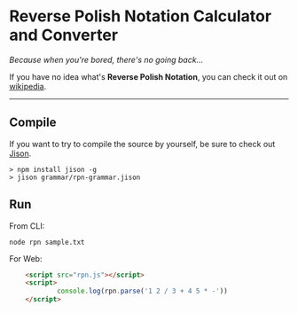 # Reverse Polish Notation Calculator and Converter

_Because when you're bored, there's no going back..._


If you have no idea what's **Reverse Polish Notation**, you can check it out on [wikipedia](https://www.google.com/url?sa=t&rct=j&q=&esrc=s&source=web&cd=3&cad=rja&uact=8&ved=0ahUKEwjH45v8x67YAhXJ4IMKHS_4B_cQFggvMAI&url=https%3A%2F%2Fen.wikipedia.org%2Fwiki%2FReverse_Polish_notation&usg=AOvVaw2mN4WrOI1Sk0mYPBG9JB3U).


---

## Compile

If you want to try to compile the source by yourself, be sure to check out [Jison](https://github.com/zaach/jison).


    > npm install jison -g
    > jison grammar/rpn-grammar.jison
    
## Run


From CLI:

    node rpn sample.txt 
    
For Web:

```html
    <script src="rpn.js"></script>
    <script>
            console.log(rpn.parse('1 2 / 3 + 4 5 * -'))
    </script>
```
